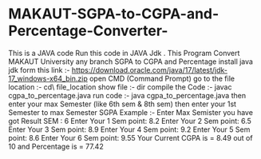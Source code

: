 # MAKAUT-SGPA-to-CGPA-and-Percentage-Converter-
This is a JAVA code Run this code in JAVA Jdk . This Program Convert MAKAUT University any branch SGPA to CGPA and Percentage 
install java jdk form this link :- https://download.oracle.com/java/17/latest/jdk-17_windows-x64_bin.zip
open CMD (Command Prompt) 
go to the file location :- cd\ file_location
show file :- dir
compile the Code :- javac cgpa_to_percentage.java
run code :- java cgpa_to_percentage.java
then enter your max Semester (like 6th sem & 8th sem)
then enter your 1st Semester to max Semester SGPA
Example :- 
Enter Max Semister you have got Result SEM : 6
Enter Your 1 Sem point:
8.2
Enter Your 2 Sem point:
6.5
Enter Your 3 Sem point:
8.9
Enter Your 4 Sem point:
9.2
Enter Your 5 Sem point:
8.6
Enter Your 6 Sem point:
9.55
Your Current CGPA is = 8.49  out of 10 and  Percentage is = 77.42
